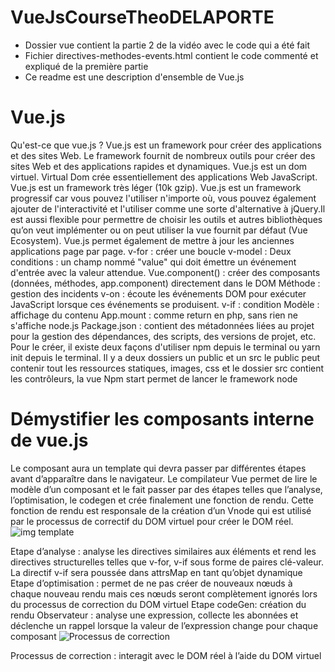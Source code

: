 # VueJsCourseTheoDELAPORTE
- Dossier vue contient la partie 2 de la vidéo avec le code qui a été fait 
- Fichier directives-methodes-events.html contient le code commenté et expliqué de la première partie
- Ce readme est une description d'ensemble de Vue.js

# Vue.js
Qu'est-ce que vue.js ?
Vue.js est un framework pour créer des applications et des sites Web. Le framework fournit de nombreux outils pour créer des sites Web et des applications rapides et dynamiques. Vue.js est un dom virtuel. Virtual Dom crée essentiellement des applications Web JavaScript. Vue.js est un framework très léger (10k gzip). Vue.js est un framework progressif car vous pouvez l'utiliser n'importe où, vous pouvez également ajouter de l'interactivité et l'utiliser comme une sorte d'alternative à jQuery.Il est aussi flexible pour permettre de choisir les outils et autres bibliothèques qu’on veut implémenter ou on peut utiliser la vue fournit par défaut (Vue Ecosystem). 
Vue.js permet également de mettre à jour les anciennes applications page par page.
v-for : créer une boucle
v-model : Deux conditions : un champ nommé "value" qui doit émettre un événement d'entrée avec la valeur attendue.
Vue.component() : créer des composants (données, méthodes, app.component) directement dans le DOM
Méthode : gestion des incidents
v-on : écoute les événements DOM pour exécuter JavaScript lorsque ces événements se produisent.
v-if : condition
Modèle : affichage du contenu
App.mount : comme return en php, sans rien ne s'affiche
node.js
Package.json : contient des métadonnées liées au projet pour la gestion des dépendances, des scripts, des versions de projet, etc. Pour le créer, il existe deux façons d'utiliser npm depuis le terminal ou yarn init depuis le terminal.
Il y a deux dossiers un public et un src le public peut contenir tout les ressources statiques, images, css et le dossier src contient les contrôleurs, la vue
Npm start permet de lancer le framework node
 

# Démystifier les composants interne de vue.js

Le composant aura un template qui devra passer par différentes étapes avant d’apparaître dans le navigateur.
Le compilateur Vue permet de lire le modèle d’un composant et le fait passer par des étapes telles que l’analyse, l’optimisation, le codegen et crée finalement une fonction de rendu. Cette fonction de rendu est responsale de la création d’un Vnode qui est utilisé par le processus de correctif du DOM virtuel pour créer le DOM réel.
![img template](https://user-images.githubusercontent.com/62428919/156164097-6ca10626-1e90-4d95-ba32-8c9e40bfceb9.png)

Etape d’analyse : analyse les directives similaires aux éléments et rend les directives structurelles telles que v-for, v-if sous forme de paires clé-valeur. La directif v-if sera poussée dans attrsMap en tant qu’objet dynamique
Etape d’optimisation : permet de ne pas créer de nouveaux nœuds à chaque nouveau rendu mais ces nœuds seront complètement ignorés lors du processus de correction du DOM virtuel
Etape codeGen: création du rendu 
Observateur : analyse une expression, collecte les abonnées et déclenche un rappel lorsque la valeur de l’expression change pour chaque composant
![Processus de correction](https://user-images.githubusercontent.com/62428919/156164439-07dbab43-5e88-424f-b504-f5e8437feca6.png)

Processus de correction : interagit avec le DOM réel à l’aide du DOM virtuel 


